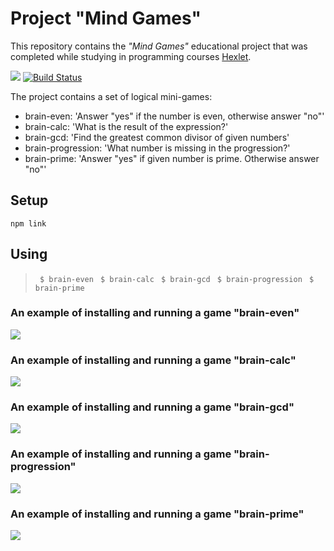 # Project "Mind Games"

This repository contains the *"Mind Games"* educational project that was completed while studying in programming courses [Hexlet](https://ru.hexlet.io/?ref=235906). 

<a href="https://codeclimate.com/github/drobnov/frontend-project-lvl1/maintainability"><img src="https://api.codeclimate.com/v1/badges/cbafab9e44679cf93418/maintainability" /></a>
[![Build Status](https://travis-ci.org/drobnov/frontend-project-lvl1.svg?branch=master)](https://travis-ci.org/drobnov/frontend-project-lvl1)

The project contains a set of logical mini-games: 
  * brain-even: 'Answer "yes" if the number is even, otherwise answer "no"'
  * brain-calc: 'What is the result of the expression?'
  * brain-gcd: 'Find the greatest common divisor of given numbers'
  * brain-progression: 'What number is missing in the progression?'
  * brain-prime: 'Answer "yes" if given number is prime. Otherwise answer "no"'

  ## Setup
  
  ` npm link `

  ## Using

 > ` $ brain-even`
 > ` $ brain-calc`
 > ` $ brain-gcd`
 > ` $ brain-progression`
 > ` $ brain-prime`
  
### An example of installing and running a game "brain-even"
<a href="https://asciinema.org/a/qt6N5OzmZMjwEdRqNSBOk0IXH" target="_blank"><img src="https://asciinema.org/a/qt6N5OzmZMjwEdRqNSBOk0IXH.svg" /></a>

### An example of installing and running a game "brain-calc"
<a href="https://asciinema.org/a/ZgELNuGLChy3AMX1YkGBI9kqe" target="_blank"><img src="https://asciinema.org/a/ZgELNuGLChy3AMX1YkGBI9kqe.svg" /></a>

### An example of installing and running a game "brain-gcd"
<a href="https://asciinema.org/a/vzgV5TYNQzFBAHqZtUr810ZdB" target="_blank"><img src="https://asciinema.org/a/vzgV5TYNQzFBAHqZtUr810ZdB.svg" /></a>

### An example of installing and running a game "brain-progression"
<a href="https://asciinema.org/a/KF7XOoULmusvRAPaG7a7vdXec" target="_blank"><img src="https://asciinema.org/a/KF7XOoULmusvRAPaG7a7vdXec.svg" /></a>

### An example of installing and running a game "brain-prime"
<a href="https://asciinema.org/a/tGjeX3ZAtgcunxzxbLn29X2pJ" target="_blank"><img src="https://asciinema.org/a/tGjeX3ZAtgcunxzxbLn29X2pJ.svg" /></a>



